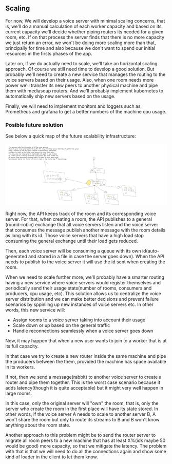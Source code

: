 ## Scaling

For now, We will develop a voice server with minimal scaling concerns, that is, we'll do a manual calculation of each worker capacity and based on its current capacity we'll decide whether piping routers its needed for a given room, etc. If on that process the server finds that there is no more capacity we just return an error, we won't be doing more scaling more than that, principally for time and also because we don't want to spend our initial resources in the firsts phases of the app.

Later on, if we do actually need to scale, we'll take an horizontal scaling approach. Of course we still need time to develop a good solution. But probably we'll need to create a new service that manages the routing to the voice servers based on their usage. Also, when one room needs more power we'll transfer its new peers to another physical machine and pipe them with mediasoup routers. And we'll probably implement kubernetes to automatically ship new servers based on the usage.

Finally, we will need to implement monitors and loggers such as, Prometheus and grafana to get a better numbers of the machine cpu usage.

### Posible future solution 

See below a quick map of the future scalability infrastructure:

![](./scale.png)

Right now, the API keeps track of the room and its corresponding voice server. For that, when creating a room, the API publishes to a general (round-robin) exchange that all voice servers listen and the voice server that consumes the message publish another message with the room details as long with its id. Those voice servers that have a high load stop consuming the general exchange until their load gets reduced.

Then, each voice server will be consuming a queue with its own id(auto-generated and stored in a file in case the server goes down). When the API needs to publish to the voice server it will use the id sent when creating the room.

When we need to scale further more, we'll probably have a smarter routing having a new service where voice servers would register themselves and periodically send their usage stats(number of rooms, consumers and producers, cpu usage, etc). This solution allows us to centralize the voice server distribution and we can make better decisions and prevent failure scenarios by sppiniing up new instances of voice servers etc. In other words, this new service will:
- Assign rooms to a voice server taking into account their usage
- Scale down or up based on the general traffic 
- Handle reconnections seamlessly when a voice server goes down  

Now, it may happen that when a new user wants to join to a worker that is at its full capacity.

In that case we try to create a new router inside the same machine and pipe the producers between the them, provided the machine has space available in its workers.

If not, then we send a message(rabbit) to another voice server to create a router and pipe them together. This is the worst case scenario because it adds latency(though it is quite acceptable) but it might very well happen in large rooms. 

In this case, only the original server will "own" the room, that is, only the server who create the room in the first place will have its state stored. In other words, if the voice server A needs to scale to another server B, A won't share the room but only to route its streams to B and B won't know anything about the room state.

Another approach to this problem might be to send the router server to migrate all room peers to a new machine that has at least X%(idk maybe 50 would be good) more capacity, so that we mitigate the latency. The problem with that is that we will need to do all the connections again and show some kind of loader in the client to let them know. 
	 